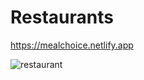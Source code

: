 # Restaurants
https://mealchoice.netlify.app

![restaurant](https://user-images.githubusercontent.com/67917734/103307788-a18de180-4a19-11eb-8c5d-164d3ad3875d.png)
